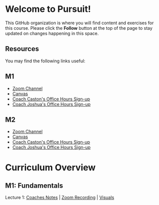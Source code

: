 # Welcome to Pursuit!

This GitHub organization is where you will find content and exercises for this course. Please click the **Follow** button at the top of the page to stay updated on changes happening in this space.

## Resources

You may find the following links useful:

## M1 
- [Zoom Channel]()
- [Canvas]()
- [Coach Caston's Office Hours Sign-up]()
- [Coach Joshua's Office Hours Sign-up]()


## M2 
- [Zoom Channel]()
- [Canvas]()
- [Coach Caston's Office Hours Sign-up]()
- [Coach Joshua's Office Hours Sign-up]()


# Curriculum Overview

## M1: Fundamentals 

Lecture 1: [Coaches Notes]() | [Zoom Recording]() | [Visuals]()
